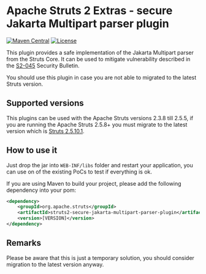 # Apache Struts 2 Extras - secure Jakarta Multipart parser plugin

[![Maven Central](https://maven-badges.herokuapp.com/maven-central/org.apache.struts/struts2-secure-jakarta-multipart-parser-plugin/badge.svg)](https://maven-badges.herokuapp.com/maven-central/org.apache.struts/struts2-secure-jakarta-multipart-parser-plugin/)
[![License](http://img.shields.io/:license-apache-blue.svg)](http://www.apache.org/licenses/LICENSE-2.0.html)

This plugin provides a safe implementation of the Jakarta Multipart parser from the Struts Core. It can be used
to mitigate vulnerability described in the [S2-045](http://struts.apache.org/docs/s2-045.html) Security Bulletin.
 
You should use this plugin in case you are not able to migrated to the latest Struts version.

## Supported versions

This plugins can be used with the Apache Struts versions 2.3.8 till 2.5.5, if you are running the Apache Struts 2.5.8+
you must migrate to the latest version which is [Struts 2.5.10.1](http://struts.apache.org/announce.html#a20170307).

## How to use it

Just drop the jar into `WEB-INF/libs` folder and restart your application, you can use on of the existing PoCs
to test if everything is ok.

If you are using Maven to build your project, please add the following dependency into your pom:
  
```xml
<dependency>
    <groupId>org.apache.struts</groupId>
    <artifactId>struts2-secure-jakarta-multipart-parser-plugin</artifactId>
    <version>[VERSION]</version>            
</dependency>
```

## Remarks

Please be aware that this is just a temporary solution, you should consider migration to the latest version anyway.
